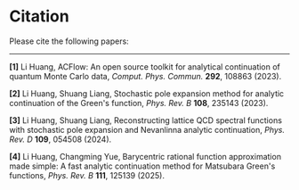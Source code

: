 # Citation

Please cite the following papers:

---

**[1]** Li Huang, ACFlow: An open source toolkit for analytical continuation of quantum Monte Carlo data, *Comput. Phys. Commun.* **292**, 108863 (2023).

**[2]** Li Huang, Shuang Liang, Stochastic pole expansion method for analytic continuation of the Green's function, *Phys. Rev. B* **108**, 235143 (2023).

**[3]** Li Huang, Shuang Liang, Reconstructing lattice QCD spectral functions with stochastic pole expansion and Nevanlinna analytic continuation, *Phys. Rev. D* **109**, 054508 (2024).

**[4]** Li Huang, Changming Yue, Barycentric rational function approximation made simple: A fast analytic continuation method for Matsubara Green's functions, *Phys. Rev. B* **111**, 125139 (2025).
